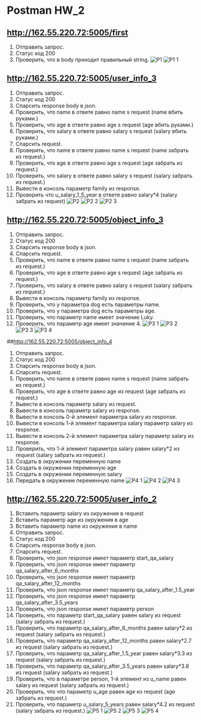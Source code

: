 # Postman HW_2

## http://162.55.220.72:5005/first

1. Отправить запрос.
2. Статус код 200
3. Проверить, что в body приходит правильный string.
![P1](https://github.com/Nikita-Titkov/course_qa/assets/128616431/8b5470cf-80fe-4c6b-aea5-9697ee0ff124)
![P1 1](https://github.com/Nikita-Titkov/course_qa/assets/128616431/fe9012bc-1937-45e8-b110-7c1f15bee772)

## http://162.55.220.72:5005/user_info_3
1. Отправить запрос.
2. Статус код 200
3. Спарсить response body в json.
4. Проверить, что name в ответе равно name s request (name вбить руками.)
5. Проверить, что age в ответе равно age s request (age вбить руками.)
6. Проверить, что salary в ответе равно salary s request (salary вбить руками.)
7. Спарсить request.
8. Проверить, что name в ответе равно name s request (name забрать из request.)
9. Проверить, что age в ответе равно age s request (age забрать из request.)
10. Проверить, что salary в ответе равно salary s request (salary забрать из request.)
11. Вывести в консоль параметр family из response.
12. Проверить что u_salary_1_5_year в ответе равно salary*4 (salary забрать из request)
![P2](https://github.com/Nikita-Titkov/course_qa/assets/128616431/e28fb4fc-d425-49f8-8dc1-13295e05afda)
![P2 2](https://github.com/Nikita-Titkov/course_qa/assets/128616431/a954642a-ac91-4392-a4f1-756f9789d038)
![P2 3](https://github.com/Nikita-Titkov/course_qa/assets/128616431/5037be4d-b4da-4475-8626-6aa13ec089e6)

## http://162.55.220.72:5005/object_info_3
1. Отправить запрос.
2. Статус код 200
3. Спарсить response body в json.
4. Спарсить request.
5. Проверить, что name в ответе равно name s request (name забрать из request.)
6. Проверить, что age в ответе равно age s request (age забрать из request.)
7. Проверить, что salary в ответе равно salary s request (salary забрать из request.)
8. Вывести в консоль параметр family из response.
9. Проверить, что у параметра dog есть параметры name.
10. Проверить, что у параметра dog есть параметры age.
11. Проверить, что параметр name имеет значение Luky.
12. Проверить, что параметр age имеет значение 4.
![P3 1](https://github.com/Nikita-Titkov/course_qa/assets/128616431/0ea54318-1f93-4556-b7a5-a397edcfb9d6)
![P3 2](https://github.com/Nikita-Titkov/course_qa/assets/128616431/81b0488b-6c27-4ede-98fc-7349ac7ec9a4)
![P3 3](https://github.com/Nikita-Titkov/course_qa/assets/128616431/98daac49-d848-43e2-a41f-0025618bf98a)
![P3 4](https://github.com/Nikita-Titkov/course_qa/assets/128616431/01367649-19a4-4aa1-8290-3518e2327251)

##http://162.55.220.72:5005/object_info_4
1. Отправить запрос.
2. Статус код 200
3. Спарсить response body в json.
4. Спарсить request.
5. Проверить, что name в ответе равно name s request (name забрать из request.)
6. Проверить, что age в ответе равно age из request (age забрать из request.)
7. Вывести в консоль параметр salary из request.
8. Вывести в консоль параметр salary из response.
9. Вывести в консоль 0-й элемент параметра salary из response.
10. Вывести в консоль 1-й элемент параметра salary параметр salary из response.
11. Вывести в консоль 2-й элемент параметра salary параметр salary из response.
12. Проверить, что 1-й элемент параметра salary равен salary*2 из request (salary забрать из request.)
13. Создать в окружении переменную name
14. Создать в окружении переменную age
15. Создать в окружении переменную salary
16. Передать в окружение переменную name
![P4 1](https://github.com/Nikita-Titkov/course_qa/assets/128616431/c643833b-2b62-4911-9acd-0c00016c3b98)
![P4 2](https://github.com/Nikita-Titkov/course_qa/assets/128616431/8fbee644-2405-4e1f-a757-fc3668919225)
![P4 3](https://github.com/Nikita-Titkov/course_qa/assets/128616431/04358f17-b05e-412b-9628-70535df7b18c)

## http://162.55.220.72:5005/user_info_2
1. Вставить параметр salary из окружения в request
2. Вставить параметр age из окружения в age
3. Вставить параметр name из окружения в name
4. Отправить запрос.
5. Статус код 200
6. Спарсить response body в json.
7. Спарсить request.
8. Проверить, что json response имеет параметр start_qa_salary
9. Проверить, что json response имеет параметр qa_salary_after_6_months
10. Проверить, что json response имеет параметр qa_salary_after_12_months
11. Проверить, что json response имеет параметр qa_salary_after_1.5_year
12. Проверить, что json response имеет параметр qa_salary_after_3.5_years
13. Проверить, что json response имеет параметр person
14. Проверить, что параметр start_qa_salary равен salary из request (salary забрать из request.)
15. Проверить, что параметр qa_salary_after_6_months равен salary*2 из request (salary забрать из request.)
16. Проверить, что параметр qa_salary_after_12_months равен salary*2.7 из request (salary забрать из request.)
17. Проверить, что параметр qa_salary_after_1.5_year равен salary*3.3 из request (salary забрать из request.)
18. Проверить, что параметр qa_salary_after_3.5_years равен salary*3.8 из request (salary забрать из request.)
19. Проверить, что в параметре person, 1-й элемент из u_name равен salary из request (salary забрать из request.)
20. Проверить, что что параметр u_age равен age из request (age забрать из request.)
21. Проверить, что параметр u_salary_5_years равен salary*4.2 из request (salary забрать из request.)
![P5 1](https://github.com/Nikita-Titkov/course_qa/assets/128616431/5c1a1a5b-463f-4ea2-8584-a90da3afaeb3)
![P5 2](https://github.com/Nikita-Titkov/course_qa/assets/128616431/db579518-5d42-4779-8ac5-d5a4b0901c46)
![P5 3](https://github.com/Nikita-Titkov/course_qa/assets/128616431/490f0d4a-3c6a-4258-a592-c7077e909545)
![P5 4](https://github.com/Nikita-Titkov/course_qa/assets/128616431/820d137d-1198-4f0b-9902-9f967dc2e612)











